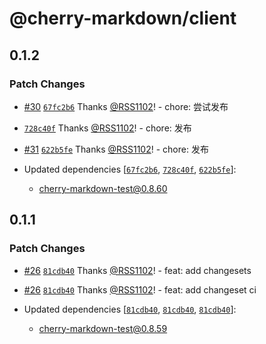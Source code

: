 # @cherry-markdown/client

## 0.1.2

### Patch Changes

- [#30](https://github.com/RSS1102/cherry-markdown/pull/30) [`67fc2b6`](https://github.com/RSS1102/cherry-markdown/commit/67fc2b6daa9e19513ecb9787a656ad44c7dcec77) Thanks [@RSS1102](https://github.com/RSS1102)! - chore: 尝试发布

- [`728c40f`](https://github.com/RSS1102/cherry-markdown/commit/728c40f1a27fe9c65f61ecdab962b90ce9b1df76) Thanks [@RSS1102](https://github.com/RSS1102)! - chore: 发布

- [#31](https://github.com/RSS1102/cherry-markdown/pull/31) [`622b5fe`](https://github.com/RSS1102/cherry-markdown/commit/622b5fef81bdb1b5f9a3eb06315dbc7da5bb7666) Thanks [@RSS1102](https://github.com/RSS1102)! - chore: 发布

- Updated dependencies [[`67fc2b6`](https://github.com/RSS1102/cherry-markdown/commit/67fc2b6daa9e19513ecb9787a656ad44c7dcec77), [`728c40f`](https://github.com/RSS1102/cherry-markdown/commit/728c40f1a27fe9c65f61ecdab962b90ce9b1df76), [`622b5fe`](https://github.com/RSS1102/cherry-markdown/commit/622b5fef81bdb1b5f9a3eb06315dbc7da5bb7666)]:
  - cherry-markdown-test@0.8.60

## 0.1.1

### Patch Changes

- [#26](https://github.com/RSS1102/cherry-markdown/pull/26) [`81cdb40`](https://github.com/RSS1102/cherry-markdown/commit/81cdb4031183f226caeadfcf99a400fc6d61ad07) Thanks [@RSS1102](https://github.com/RSS1102)! - feat: add changesets

- [#26](https://github.com/RSS1102/cherry-markdown/pull/26) [`81cdb40`](https://github.com/RSS1102/cherry-markdown/commit/81cdb4031183f226caeadfcf99a400fc6d61ad07) Thanks [@RSS1102](https://github.com/RSS1102)! - feat: add changeset ci

- Updated dependencies [[`81cdb40`](https://github.com/RSS1102/cherry-markdown/commit/81cdb4031183f226caeadfcf99a400fc6d61ad07), [`81cdb40`](https://github.com/RSS1102/cherry-markdown/commit/81cdb4031183f226caeadfcf99a400fc6d61ad07), [`81cdb40`](https://github.com/RSS1102/cherry-markdown/commit/81cdb4031183f226caeadfcf99a400fc6d61ad07)]:
  - cherry-markdown-test@0.8.59
